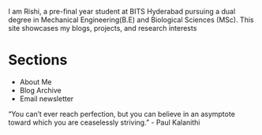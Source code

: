 I am Rishi, a pre-final year student at BITS Hyderabad pursuing a dual degree in Mechanical Engineering(B.E) and Biological Sciences (MSc). 
This site showcases my blogs, projects, and research interests

# Sections  
- About Me
- Blog Archive
- Email newsletter

“You can’t ever reach perfection, but you can believe in an asymptote toward which you are ceaselessly striving.” - Paul Kalanithi 


